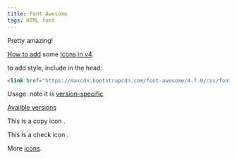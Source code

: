 ```yaml
---
title: Font Awesome
tags: HTML font
---
```


Pretty amazing!

[How to add](https://docs.fontawesome.com/web/add-icons/how-to) some
[Icons in v4](https://fontawesome.com/v4/icons/).

to add style, include in the head:

```html
<link href="https://maxcdn.bootstrapcdn.com/font-awesome/4.7.0/css/font-awesome.min.css" rel="stylesheet">
```

Usage: note it is [version-specific](https://docs.fontawesome.com/web/setup/upgrade/upgrade-from-v4)


[Availble versions](https://fontawesome.com/versions)

This is a copy icon <i class="fa fa-copy" aria-hidden="true"></i>.

This is a check icon <i class="fa fa-check" aria-hidden="true"></i>.

More [icons](https://fontawesome.com/v4/icons/).
